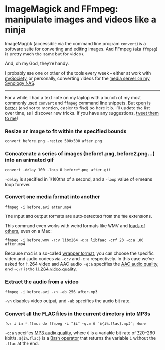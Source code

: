 # ImageMagick and FFmpeg: manipulate images and videos like a ninja

ImageMagick (accessible via the command line program `convert`) is a software suite for converting and editing images. And FFmpeg (aka `ffmpeg`) is pretty much the same but for videos.

And, oh my God, they’re handy.

I probably use one or other of the tools every week – either at work with [mySociety](https://mysociety.org), or personally, converting videos for the [media server on my Synology NAS](/post/getting-started-ds214se-nas).

<hr class="stars">

For a while, I had a text note on my laptop with a bunch of my most commonly used `convert` and `ffmpeg` command line snippets. But [open is better](https://www.gov.uk/design-principles#tenth) (and not to mention, easier to find) so here it is. I’ll update the list over time, as I discover new tricks. If you have any suggestions, [tweet them to me](https://twitter.com/zarino)!

### Resize an image to fit within the specified bounds

    convert before.png -resize 500x500 after.png

### Concatenate a series of images (before1.png, before2.png…) into an animated gif

    convert -delay 100 -loop 0 before*.png after.gif

`-delay` is specified in 1/100ths of a second, and a `-loop` value of `0` means loop forever.

### Convert one media format into another

    ffmpeg -i before.avi after.mp4

The input and output formats are auto-detected from the file extensions.

This command even works with weird formats like WMV and [loads of others](http://stackoverflow.com/questions/3377300/what-are-all-codecs-supported-by-ffmpeg), even on a Mac:

    ffmpeg -i before.wmv -c:v libx264 -c:a libfaac -crf 23 -q:a 100 after.mp4

Because mp4 is a so-called [wrapper format](https://en.wikipedia.org/wiki/Digital_container_format), you can choose the specific video and audio codecs via `-c:v` and `-c:a` respectively. In this case we’ve asked for H.264 video and AAC audio. `-q:a` specifies the [AAC audio quality](https://trac.ffmpeg.org/wiki/Encode/AAC#libfaac), and `-crf` is the [H.264 video quality](https://trac.ffmpeg.org/wiki/Encode/H.264).

### Extract the audio from a video

    ffmpeg -i before.avi -vn -ab 256 after.mp3

`-vn` disables video output, and `-ab` specifies the audio bit rate.

### Convert all the FLAC files in the current directory into MP3s

    for i in *.flac; do ffmpeg -i “$i" -q:a 0 "${i%.flac}.mp3"; done

`-q:a` specifies [MP3 audio quality](https://trac.ffmpeg.org/wiki/Encode/MP3), where `0` is a variable bit rate of 220–260 kbit/s. `${i%.flac}` is a [Bash operator](http://tldp.org/LDP/abs/html/refcards.html#AEN22664) that returns the variable `i` without the `.flac` at the end.


<link href="/post/micropache-apache-mac">
<link href="/post/which-process-is-using-port">
<meta name="description" content="A collection of really useful command line snippets for manipulating and converting images and videos in a flash.">
